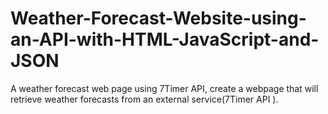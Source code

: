 # Weather-Forecast-Website-using-an-API-with-HTML-JavaScript-and-JSON
A weather forecast web page using 7Timer API,  create a webpage that will retrieve weather forecasts from an external service(7Timer API ).
